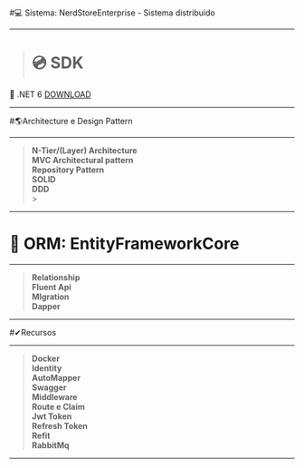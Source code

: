 #💻 Sistema: NerdStoreEnterprise - Sistema distribuido
***

> # 💿 SDK
💽 .NET 6 [DOWNLOAD]( https://dotnet.microsoft.com/download/dotnet/6.0)


***

#🌎Architecture e Design Pattern<br>

***
> **N-Tier/(Layer) Architecture<br>**
> **MVC Architectural pattern<br>**
> **Repository Pattern<br>**
> **SOLID<br>**
> **DDD<br>**> 
***

# 📅 ORM: EntityFrameworkCore<br>

***
> **Relationship<br>**
> **Fluent Api<br>**
> **MIgration<br>**
> **Dapper<br>**
***

#✔Recursos<br>

***
> **Docker<br>**
> **Identity<br>**
> **AutoMapper<br>**
> **Swagger<br>**
> **Middleware<br>**
> **Route e Claim<br>**
> **Jwt Token <br>**
> **Refresh Token <br>**
> **Refit <br>**
> **RabbitMq <br>**
***